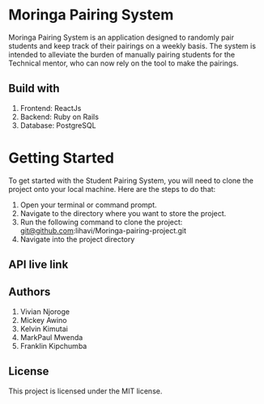 # Moringa Pairing System

Moringa Pairing System is an application designed to randomly pair students and keep track of their pairings on a weekly basis. The system is intended to alleviate the burden of manually pairing students for the Technical mentor, who can now rely on the tool to make the pairings.

## Build with
 1. Frontend: ReactJs
 2. Backend: Ruby on Rails
 3. Database: PostgreSQL
 
# Getting Started
To get started with the Student Pairing System, you will need to clone the project onto your local machine. Here are the steps to do that:
 1. Open your terminal or command prompt.
 2. Navigate to the directory where you want to store the project.
 3. Run the following command to clone the project: git@github.com:lihavi/Moringa-pairing-project.git
 4. Navigate into the project directory 

 ## API live link

 ## Authors
1. Vivian Njoroge
2. Mickey Awino
3. Kelvin Kimutai
4. MarkPaul Mwenda
5. Franklin Kipchumba

## License
This project is licensed under the MIT license.


 








